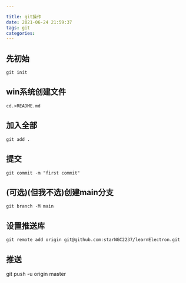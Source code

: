 ```yaml
---

title: git操作
date: 2021-06-24 21:59:37
tags: git
categories: 
---
```


## 先初始

    git init

## win系统创建文件

    cd.>README.md

## 加入全部

    git add .

## 提交

    git commit -m "first commit"

## (可选)(但我不选)创建main分支

    git branch -M main

## 设置推送库

    git remote add origin git@github.com:starNGC2237/learnElectron.git

## 推送

git push -u origin master
